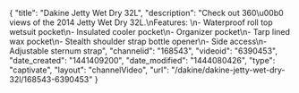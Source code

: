 {
    "title": "Dakine Jetty Wet Dry 32L",
    "description": "Check out 360\u00b0 views of the 2014 Jetty Wet Dry 32L.\nFeatures: \n- Waterproof roll top wetsuit pocket\n- Insulated cooler pocket\n- Organizer pocket\n- Tarp lined wax pocket\n- Stealth shoulder strap bottle opener\n- Side access\n- Adjustable sternum strap",
    "channelid": "168543",
    "videoid": "6390453",
    "date_created": "1441409200",
    "date_modified": "1444080426",
    "type": "captivate",
    "layout": "channelVideo",
    "url": "\/dakine\/dakine-jetty-wet-dry-32l\/168543-6390453"
}